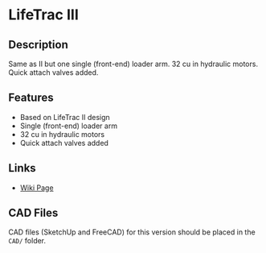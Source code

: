 # LifeTrac III

## Description
Same as II but one single (front-end) loader arm. 32 cu in hydraulic motors. Quick attach valves added.

## Features
- Based on LifeTrac II design
- Single (front-end) loader arm
- 32 cu in hydraulic motors
- Quick attach valves added

## Links
- [Wiki Page](https://wiki.opensourceecology.org/wiki/LifeTrac_III)

## CAD Files
CAD files (SketchUp and FreeCAD) for this version should be placed in the `CAD/` folder.